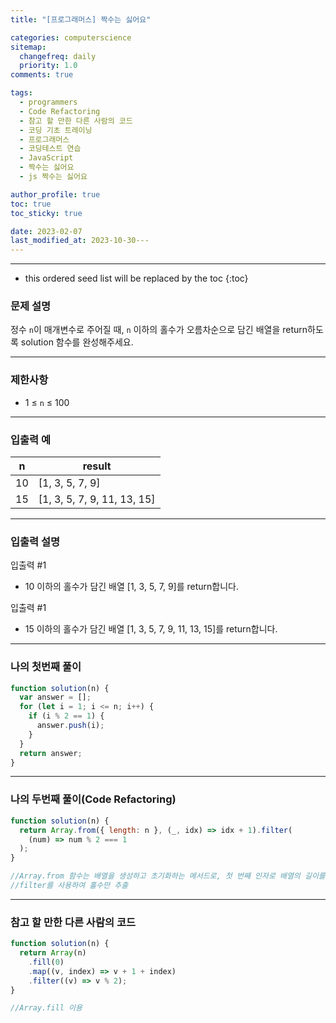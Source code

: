 ```yaml
---
title: "[프로그래머스] 짝수는 싫어요"

categories: computerscience
sitemap:
  changefreq: daily
  priority: 1.0
comments: true

tags:
  - programmers
  - Code Refactoring
  - 참고 할 만한 다른 사람의 코드
  - 코딩 기초 트레이닝
  - 프로그래머스
  - 코딩테스트 연습
  - JavaScript
  - 짝수는 싫어요
  - js 짝수는 싫어요

author_profile: true
toc: true
toc_sticky: true

date: 2023-02-07
last_modified_at: 2023-10-30---
---
```


---

<!-- prettier-ignore -->
* this ordered seed list will be replaced by the toc 
{:toc}

### 문제 설명

정수 `n`이 매개변수로 주어질 때, `n` 이하의 홀수가 오름차순으로 담긴 배열을 return하도록 solution 함수를 완성해주세요.

---

### 제한사항

- 1 ≤ `n` ≤ 100

---

### 입출력 예

| n   | result                      |
| --- | --------------------------- |
| 10  | [1, 3, 5, 7, 9]             |
| 15  | [1, 3, 5, 7, 9, 11, 13, 15] |

---

### 입출력 설명

입출력 #1

- 10 이하의 홀수가 담긴 배열 [1, 3, 5, 7, 9]를 return합니다.

입출력 #1

- 15 이하의 홀수가 담긴 배열 [1, 3, 5, 7, 9, 11, 13, 15]를 return합니다.

---

### 나의 첫번째 풀이

```jsx
function solution(n) {
  var answer = [];
  for (let i = 1; i <= n; i++) {
    if (i % 2 == 1) {
      answer.push(i);
    }
  }
  return answer;
}
```

---

### 나의 두번째 풀이(Code Refactoring)

```jsx
function solution(n) {
  return Array.from({ length: n }, (_, idx) => idx + 1).filter(
    (num) => num % 2 === 1
  );
}

//Array.from 함수는 배열을 생성하고 초기화하는 메서드로, 첫 번째 인자로 배열의 길이를 지정하고 두 번째 인자로 콜백 함수
//filter를 사용하여 홀수만 추출
```

---

### 참고 할 만한 다른 사람의 코드

```jsx
function solution(n) {
  return Array(n)
    .fill(0)
    .map((v, index) => v + 1 + index)
    .filter((v) => v % 2);
}

//Array.fill 이용
```
